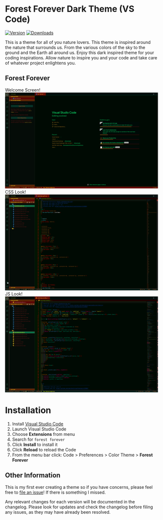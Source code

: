 # Forest Forever Dark Theme (VS Code)

[![Version](https://vsmarketplacebadge.apphb.com/version/)](https://aka.ms/)
[![Downloads](https://img.shields.io/vscode-marketplace/)](https://aka.ms/)


This is a theme for all of you nature lovers. This theme is inspired around the nature that surrounds us. From the various colors of the sky to the ground and the Earth all around us. Enjoy this dark inspired theme for your coding inspirations. Allow nature to inspire you and your code and take care of whatever project enlightens you.

## Forest Forever
Welcome Screen!
![Welcome Screen](forest_forever_Welcome.png)
CSS Look!
![Forest Forever CSS](forest_forever_CSS.png)
JS Look!
![Forest Forever CSS](forest_forever_JS.png)
# Installation

1.  Install [Visual Studio Code](https://code.visualstudio.com/)
2.  Launch Visual Studio Code
3.  Choose **Extensions** from menu
4.  Search for `forest forever`
5.  Click **Install** to install it
6.  Click **Reload** to reload the Code
7.  From the menu bar click: Code > Preferences > Color Theme > **Forest Forever**

## Other Information

This is my first ever creating a theme so if you have concerns, please feel free to [file an issue](https://github.com/yoshimario/forest-forever-vstheme/issues)! If there is something I missed.

Any relevant changes for each version will be documented in the changelog. Please look for updates and check the changelog before filing any issues, as they may have already been resolved.
